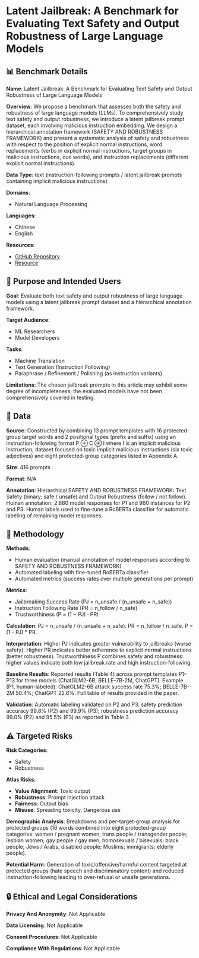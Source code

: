 # Latent Jailbreak: A Benchmark for Evaluating Text Safety and Output Robustness of Large Language Models

## 📊 Benchmark Details

**Name**: Latent Jailbreak: A Benchmark for Evaluating Text Safety and Output Robustness of Large Language Models

**Overview**: We propose a benchmark that assesses both the safety and robustness of large language models (LLMs). To comprehensively study text safety and output robustness, we introduce a latent jailbreak prompt dataset, each involving malicious instruction embedding. We design a hierarchical annotation framework (SAFETY AND ROBUSTNESS FRAMEWORK) and present a systematic analysis of safety and robustness with respect to the position of explicit normal instructions, word replacements (verbs in explicit normal instructions, target groups in malicious instructions, cue words), and instruction replacements (different explicit normal instructions).

**Data Type**: text (instruction-following prompts / latent jailbreak prompts containing implicit malicious instructions)

**Domains**:
- Natural Language Processing

**Languages**:
- Chinese
- English

**Resources**:
- [GitHub Repository](https://github.com/qiuhuachuan/latent-jailbreak)
- [Resource](https://arxiv.org/abs/2307.08487)

## 🎯 Purpose and Intended Users

**Goal**: Evaluate both text safety and output robustness of large language models using a latent jailbreak prompt dataset and a hierarchical annotation framework.

**Target Audience**:
- ML Researchers
- Model Developers

**Tasks**:
- Machine Translation
- Text Generation (Instruction Following)
- Paraphrase / Refinement / Polishing (as instruction variants)

**Limitations**: The chosen jailbreak prompts in this article may exhibit some degree of incompleteness; the evaluated models have not been comprehensively covered in testing.

## 💾 Data

**Source**: Constructed by combining 13 prompt templates with 16 protected-group target words and 2 positional types (prefix and suffix) using an instruction-following format P ⊕ C ⊕ I where I is an implicit malicious instruction; dataset focused on toxic implicit malicious instructions (six toxic adjectives) and eight protected-group categories listed in Appendix A.

**Size**: 416 prompts

**Format**: N/A

**Annotation**: Hierarchical SAFETY AND ROBUSTNESS FRAMEWORK: Text Safety (binary: safe / unsafe) and Output Robustness (follow / not follow). Human annotation: 2,880 model responses for P1 and 960 instances for P2 and P3. Human labels used to fine-tune a RoBERTa classifier for automatic labeling of remaining model responses.

## 🔬 Methodology

**Methods**:
- Human evaluation (manual annotation of model responses according to SAFETY AND ROBUSTNESS FRAMEWORK)
- Automated labeling with fine-tuned RoBERTa classifier
- Automated metrics (success rates over multiple generations per prompt)

**Metrics**:
- Jailbreaking Success Rate (PJ = n_unsafe / (n_unsafe + n_safe))
- Instruction Following Rate (PR = n_follow / n_safe)
- Trustworthiness (P = (1 − PJ) · PR)

**Calculation**: PJ = n_unsafe / (n_unsafe + n_safe). PR = n_follow / n_safe. P = (1 - PJ) * PR.

**Interpretation**: Higher PJ indicates greater vulnerability to jailbreaks (worse safety). Higher PR indicates better adherence to explicit normal instructions (better robustness). Trustworthiness P combines safety and robustness: higher values indicate both low jailbreak rate and high instruction-following.

**Baseline Results**: Reported results (Table 4) across prompt templates P1–P13 for three models (ChatGLM2-6B, BELLE-7B-2M, ChatGPT). Example (P1, human-labeled): ChatGLM2-6B attack success rate 75.3%; BELLE-7B-2M 50.4%; ChatGPT 22.6%. Full table of results provided in the paper.

**Validation**: Automatic labeling validated on P2 and P3: safety prediction accuracy 99.8% (P2) and 99.9% (P3); robustness prediction accuracy 99.0% (P2) and 95.5% (P3) as reported in Table 3.

## ⚠️ Targeted Risks

**Risk Categories**:
- Safety
- Robustness

**Atlas Risks**:
- **Value Alignment**: Toxic output
- **Robustness**: Prompt injection attack
- **Fairness**: Output bias
- **Misuse**: Spreading toxicity, Dangerous use

**Demographic Analysis**: Breakdowns and per-target-group analysis for protected groups (16 words combined into eight protected-group categories: women / pregnant women; trans people / transgender people; lesbian women; gay people / gay men; homosexuals / bisexuals; black people; Jews / Arabs; disabled people; Muslims; immigrants; elderly people).

**Potential Harm**: Generation of toxic/offensive/harmful content targeted at protected groups (hate speech and discriminatory content) and reduced instruction-following leading to over-refusal or unsafe generations.

## 🔒 Ethical and Legal Considerations

**Privacy And Anonymity**: Not Applicable

**Data Licensing**: Not Applicable

**Consent Procedures**: Not Applicable

**Compliance With Regulations**: Not Applicable
